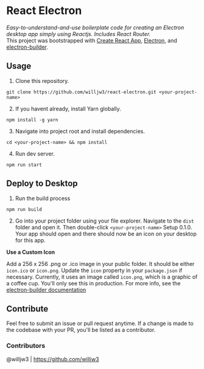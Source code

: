 # React Electron

*Easy-to-understand-and-use boilerplate code for creating an Electron desktop app simply using Reactjs. Includes React Router.*
<br>
This project was bootstrapped with [Create React App](https://github.com/facebook/create-react-app), [Electron](https://electronjs.org/), and [electron-builder](https://github.com/electron-userland/electron-builder).

## Usage
1. Clone this repository.
```
git clone https://github.com/willjw3/react-electron.git <your-project-name>
```
2. If you havent already, install Yarn globally.
```
npm install -g yarn
```
3. Navigate into project root and install dependencies.
```
cd <your-project-name> && npm install
```
4. Run dev server.
```
npm run start
```
## Deploy to Desktop
1. Run the build process
```
npm run build
```
2. Go into your project folder using your file explorer. Navigate to the `dist` folder and open it. Then double-click `<your-project-name>` Setup 0.1.0. Your app should open and there should now be an icon on your desktop for this app.

**Use a Custom Icon**

Add a 256 x 256 .png or .ico image in your public folder. It should be either `icon.ico` or `icon.png`. Update the `icon` property in your `package.json` if necessary. Currently, it uses an image called `icon.png`, which is a graphic of a coffee cup. You'll only see this in production. For more info, see the [electron-builder documentation](https://www.electron.build/icons)

## Contribute
Feel free to submit an issue or pull request anytime. If a change is made to the codebase with your PR, you'll be listed as a contributor.

### Contributors
@willjw3 | https://github.com/willjw3




